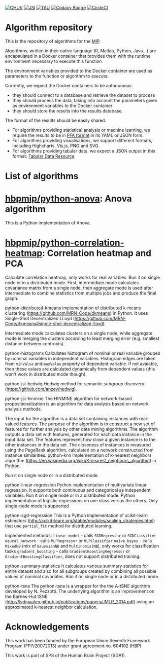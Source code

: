 [![CHUV](https://img.shields.io/badge/CHUV-LREN-AF4C64.svg)](https://www.unil.ch/lren/en/home.html) [![JSI](https://img.shields.io/badge/JSI-KT-AF4C64.svg)](http://kt.ijs.si/) [![TAU](https://img.shields.io/badge/TAU-ICTAF-AD2C32.svg)](http://ictaf.tau.ac.il/index.asp?lang=eng) [![Codacy Badge](https://api.codacy.com/project/badge/Grade/a170b1b08f81441f85c004480ddaac0f)](https://www.codacy.com/app/hbp-mip/algorithm-repository?utm_source=github.com&amp;utm_medium=referral&amp;utm_content=HBPMedical/algorithm-repository&amp;utm_campaign=Badge_Grade) [![CircleCI](https://circleci.com/gh/HBPMedical/algorithm-repository.svg?style=svg)](https://circleci.com/gh/HBPMedical/algorithm-repository)

# Algorithm repository

This is the repository of algorithms for the [MIP](https://mip.humanbrainproject.eu).

Algorithms, written in their native language (R, Matlab, Python, Java...) are encapsulated in a Docker container that provides them with the runtime environment necessary to execute this function.

The environment variables provided to the Docker container are used as parameters to the function or algorithm to execute.

Currently, we expect the Docker containers to be autonomous:

* they should connect to a database and retrieve the dataset to process
* they should process the data, taking into account the parameters given as environment variables to the Docker container
* they should store the results into the results database.

The format of the results should be easily shared.

* For algorithms providing statistical analysis or machine learning, we require the results to be in [PFA format](http://dmg.org/pfa/) in its YAML or JSON form.
* For algorithms providing visualisations, we support different formats, including Highcharts, Vis.js, PNG and SVG.
* For algorithms providing tabular data, we expect a JSON output in this format: [Tabular Data Resource](https://github.com/frictionlessdata/specs/blob/master/specs/tabular-data-resource.md)

# List of algorithms

# [hbpmip/python-anova](./python-anova/): Anova algorithm

This is a Python implementation of Anova.

# [hbpmip/python-correlation-heatmap](./python-correlation-heatmap/): Correlation heatmap and PCA

Calculate correlation heatmap, only works for real variables.
Run it on single node or in a distributed mode.
First, intermediate mode calculates covariance matrix from a single node, then aggregate mode is used after intermediate to combine statistics from multiple jobs and produce the final graph.

python-distributed-kmeans
Implementation of distributed k-means clustering (https://github.com/MRN-Code/dkmeans) in Python. It uses Single-Shot Decentralized LLoyd (https://github.com/MRN-Code/dkmeans#single-shot-decentralized-lloyd).

Intermediate mode calculates clusters on a single node, while aggregate mode is merging the clusters according to least merging error (e.g. smallest distance between centroids).

python-histograms
Calculates histogram of nominal or real variable grouped by nominal variables in independent variables. Histogram edges are taken from `minValue` and `maxValue` property of dependent variable. If not avaiable, then these values are calculated dynamically from dependent values (this won't work in distributed mode though).

python-jsi-hedwig
Hedwig method for semantic subgroup discovery.  (https://github.com/anzev/hedwig).

python-jsi-hinmine
The HINMINE algorithm for network-based propositionalization is an algorithm for data analysis based on network analysis methods.

The input for the algorithm is a data set containing instances with real-valued features. The purpose of the algorithm is to construct a new set of features for further analysis by other data mining algorithms. The algorithm outputs a data set with features, generated for each data instance in the input data set. The features represent how close a given instance is to the other instances in the data set. The closeness of instances is measured using the PageRank algorithm, calculated on a network constructed from instance similarities.
python-knn
Implementation of k-nearest neighbors algorithm (https://en.wikipedia.org/wiki/K-nearest_neighbors_algorithm) in Python.

Run it on single node or in a distributed mode.

python-linear-regression
Python implementation of multivariate linear regression. It supports both continuous and categorical as independent variables. Run it on single node or in a distributed mode.
Python implementation of logistic regressions on one class versus the others. Only single-node mode is supported

python-sgd-regression
This is a Python implementation of scikit-learn estimators (http://scikit-learn.org/stable/modules/scaling_strategies.html) that use `partial_fit` method for distributed learning.

Implemented methods:
`linear_model` - calls `SGDRegressor` or `SGDClassifier`
`neural_network` - calls `MLPRegressor` or `MLPClassifier`
`naive_bayes` - calls `MixedNB` (mix of `GaussianNB` and `MultinomialNB`), only works for classification tasks
`gradient_boosting` - calls `GradientBoostingRegressor` or `GradientBoostingClassifier`, does not support distributed training.

python-summary-statistics
It calculates various summary statistics for entire dataset and also for all subgroups created by combining all possible values of nominal covariates. Run it on single node or in a distributed mode.

python-tsne
The python-tsne is a wrapper for the the A-tSNE algorithm developed by N. Pezzotti. The underlying algorithm is an improvement on the Barnes-Hut tSNE (http://lvdmaaten.github.io/publications/papers/JMLR_2014.pdf) using an approximated k-nearest neighbor calculation.


# Acknowledgements

This work has been funded by the European Union Seventh Framework Program (FP7/2007­2013) under grant agreement no. 604102 (HBP)

This work is part of SP8 of the Human Brain Project (SGA1).
